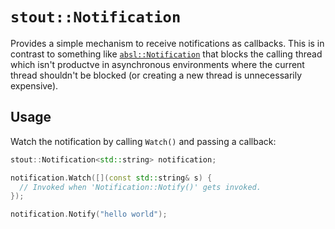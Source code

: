 # `stout::Notification`

Provides a simple mechanism to receive notifications as callbacks. This is in contrast to something like [`absl::Notification`](https://abseil.io/docs/cpp/guides/synchronization#notification) that blocks the calling thread which isn't productve in asynchronous environments where the current thread shouldn't be blocked (or creating a new thread is unnecessarily expensive).

## Usage

Watch the notification by calling `Watch()` and passing a callback:

```cpp
stout::Notification<std::string> notification;

notification.Watch([](const std::string& s) {
  // Invoked when 'Notification::Notify()' gets invoked.
});

notification.Notify("hello world");
```